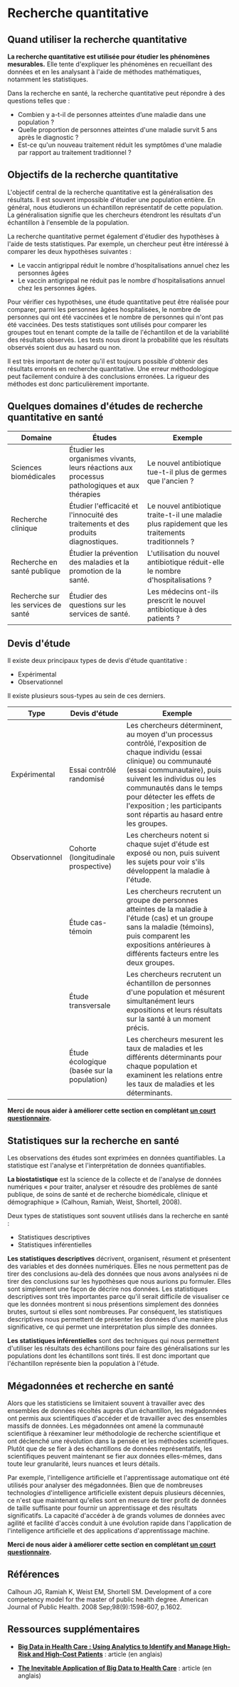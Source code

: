 # Recherche quantitative

## Quand utiliser la recherche quantitative
**La recherche quantitative est utilisée pour étudier les phénomènes mesurables.** Elle tente d'expliquer les phénomènes en recueillant des données et en les analysant à l'aide de méthodes mathématiques, notamment les statistiques.  

Dans la recherche en santé, la recherche quantitative peut répondre à des questions telles que :

* Combien y a-t-il de personnes atteintes d’une maladie dans une population ?
* Quelle proportion de personnes atteintes d'une maladie survit 5 ans après le diagnostic ? 
* Est-ce qu'un nouveau traitement réduit les symptômes d'une maladie par rapport au traitement traditionnel ?

## Objectifs de la recherche quantitative

L'objectif central de la recherche quantitative est la généralisation des résultats. Il est souvent impossible d'étudier une population entière. En général, nous étudierons un échantillon représentatif de cette population. La généralisation signifie que les chercheurs étendront les résultats d'un échantillon à l'ensemble de la population. 

La recherche quantitative permet également d'étudier des hypothèses à l'aide de tests statistiques. Par exemple, un chercheur peut être intéressé à comparer les deux hypothèses suivantes : 

* Le vaccin antigrippal réduit le nombre d'hospitalisations annuel chez les personnes âgées 
* Le vaccin antigrippal ne réduit pas le nombre d'hospitalisations annuel chez les personnes âgées.

Pour vérifier ces hypothèses, une étude quantitative peut être réalisée pour comparer, parmi les personnes âgées hospitalisées, le nombre de personnes qui ont été vaccinées et le nombre de personnes qui n'ont pas été vaccinées. Des tests statistiques sont utilisés pour comparer les groupes tout en tenant compte de la taille de l'échantillon et de la variabilité des résultats observés. Les tests nous diront la probabilité que les résultats observés soient dus au hasard ou non. 

Il est très important de noter qu'il est toujours possible d'obtenir des résultats erronés en recherche quantitative. Une erreur méthodologique peut facilement conduire à des conclusions erronées. La rigueur des méthodes est donc particulièrement importante.

## Quelques domaines d'études de recherche quantitative en santé

Domaine | Études | Exemple |
| ------------- | ------------- | ---------- |
| Sciences biomédicales | Étudier les organismes vivants, leurs réactions aux processus pathologiques et aux thérapies | Le nouvel antibiotique tue-t-il plus de germes que l'ancien ? |
| Recherche clinique | Étudier l'efficacité et l'innocuité des traitements et des produits diagnostiques. | Le nouvel antibiotique traite-t-il une maladie plus rapidement que les traitements traditionnels ? |
| Recherche en santé publique | Étudier la prévention des maladies et la promotion de la santé. | L'utilisation du nouvel antibiotique réduit-elle le nombre d'hospitalisations ? |
| Recherche sur les services de santé | Étudier des questions sur les services de santé. | Les médecins ont-ils prescrit le nouvel antibiotique à des patients ? |

## Devis d'étude

Il existe deux principaux types de devis d'étude quantitative :

* Expérimental
* Observationnel

Il existe plusieurs sous-types au sein de ces derniers.

Type | Devis d'étude | Exemple |
| --------- | --------- | --------- |
| Expérimental | Essai contrôlé randomisé | Les chercheurs déterminent, au moyen d'un processus contrôlé, l'exposition de chaque individu (essai clinique) ou communauté (essai communautaire), puis suivent les individus ou les communautés dans le temps pour détecter les effets de l'exposition ; les participants sont répartis au hasard entre les groupes. |
| Observationnel | Cohorte (longitudinale prospective) | Les chercheurs notent si chaque sujet d'étude est exposé ou non, puis suivent les sujets pour voir s'ils développent la maladie à l'étude. |
| | Étude cas-témoin | Les chercheurs recrutent un groupe de personnes atteintes de la maladie à l'étude (cas) et un groupe sans la maladie (témoins), puis comparent les expositions antérieures à différents facteurs entre les deux groupes. |
| | Étude transversale | Les chercheurs recrutent un échantillon de personnes d'une population et mésurent simultanément leurs expositions et leurs résultats sur la santé à un moment précis. |
| | Étude écologique (basée sur la population) | Les chercheurs mesurent les taux de maladies et les différents déterminants pour chaque population et examinent les relations entre les taux de maladies et les déterminants. |

**Merci de nous aider à améliorer cette section en complétant <a href="https://forms.gle/aWEVmLAJKmJubNci9" target="_blank">un court questionnaire</a>.**

## Statistiques sur la recherche en santé
Les observations des études sont exprimées en données quantifiables. La statistique est l'analyse et l'interprétation de données quantifiables. 

**La biostatistique** est la science de la collecte et de l'analyse de données numériques « pour traiter, analyser et résoudre des problèmes de santé publique, de soins de santé et de recherche biomédicale, clinique et démographique » (Calhoun, Ramiah, Weist, Shortell, 2008).

Deux types de statistiques sont souvent utilisés dans la recherche en santé :

* Statistiques descriptives
* Statistiques inférentielles

**Les statistiques descriptives** décrivent, organisent, résument et présentent des variables et des données numériques. Elles ne nous permettent pas de tirer des conclusions au-delà des données que nous avons analysées ni de tirer des conclusions sur les hypothèses que nous aurions pu formuler. Elles sont simplement une façon de décrire nos données. Les statistiques descriptives sont très importantes parce qu'il serait difficile de visualiser ce que les données montrent si nous présentions simplement des données brutes, surtout si elles sont nombreuses. Par conséquent, les statistiques descriptives nous permettent de présenter les données d'une manière plus significative, ce qui permet une interprétation plus simple des données.

**Les statistiques inférentielles** sont des techniques qui nous permettent d'utiliser les résultats des échantillons pour faire des généralisations sur les populations dont les échantillons sont tirés. Il est donc important que l'échantillon représente bien la population à l'étude. 


## Mégadonnées et recherche en santé
Alors que les statisticiens se limitaient souvent à travailler avec des ensembles de données récoltés auprès d’un échantillon, les mégadonnées ont permis aux scientifiques d'accéder et de travailler avec des ensembles massifs de données. Les mégadonnées ont amené la communauté scientifique à réexaminer leur méthodologie de recherche scientifique et ont déclenché une révolution dans la pensée et les méthodes scientifiques. Plutôt que de se fier à des échantillons de données représentatifs, les scientifiques peuvent maintenant se fier aux données elles-mêmes, dans toute leur granularité, leurs nuances et leurs détails. 

Par exemple, l'intelligence artificielle et l'apprentissage automatique ont été utilisés pour analyser des mégadonnées. Bien que de nombreuses technologies d'intelligence artificielle existent depuis plusieurs décennies, ce n'est que maintenant qu'elles sont en mesure de tirer profit de données de taille suffisante pour fournir un apprentissage et des résultats significatifs. La capacité d'accéder à de grands volumes de données avec agilité et facilité d'accès conduit à une évolution rapide dans l'application de l'intelligence artificielle et des applications d'apprentissage machine. 

**Merci de nous aider à améliorer cette section en complétant <a href="https://forms.gle/1MeywKDfocEMvN6j9" target="_blank">un court questionnaire</a>.**

## Références
Calhoun JG, Ramiah K, Weist EM, Shortell SM. Development of a core competency model for the master of public health degree. American Journal of Public Health. 2008 Sep;98(9):1598-607, p.1602.

## Ressources supplémentaires

* **<a href="http://content.healthaffairs.org/content/33/7/1123.short/" target="_blank">Big Data in Health Care : Using Analytics to Identify and Manage High-Risk and High-Cost Patients</a>** : article (en anglais)

* **<a href="http://jamanetwork.com/journals/jama/fullarticle/1674245" target="_blank">The Inevitable Application of Big Data to Health Care</a>** : article (en anglais)


